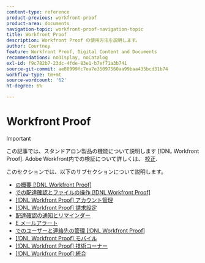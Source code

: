 ```yaml
---
content-type: reference
product-previous: workfront-proof
product-area: documents
navigation-topic: workfront-proof-navigation-topic
title: Workfront Proof
description: Workfront Proof の使用方法を説明します。
author: Courtney
feature: Workfront Proof, Digital Content and Documents
recommendations: noDisplay, noCatalog
exl-id: f9c782b7-23dc-4fde-83e1-b7ef71a3b741
source-git-commit: ae80999fc7ea7e35097560aa99baa435bcd31b74
workflow-type: tm+mt
source-wordcount: '62'
ht-degree: 6%

---
```


# Workfront Proof

>[!IMPORTANT]
>
>この記事では、スタンドアロン製品の機能について説明します [!DNL Workfront Proof]. Adobe Workfront内での検証について詳しくは、 [校正](../review-and-approve-work/proofing/proofing.md).

このセクションでは、以下のサブセクションについて説明します。

* [の概要 [!DNL Workfront Proof]](../workfront-proof/wp-getstarted/getting-started-with-workfront-proof.md)
* [での配達確認とファイルの操作 [!DNL Workfront Proof]](../workfront-proof/wp-work-proofsfiles/wp-work-proofs-files.md)
* [[!DNL Workfront Proof] アカウント管理](../workfront-proof/wp-acct-admin/wp-account-admin.md)
* [[!DNL Workfront Proof] 請求設定](../workfront-proof/wp-billingsettings/wp-billing-settings.md)
* [配達確認の通知とリマインダー](../workfront-proof/wp-emailsntfctns/wp-emails-and-notifications.md)
* [E メールアラート](../workfront-proof/wp-emailsntfctns/email-alerts/email-alerts.md)
* [でのユーザーと連絡先の管理 [!DNL Workfront Proof]](../workfront-proof/wp-mnguserscontacts/manage-user-contacts.md)
* [[!DNL Workfront Proof] モバイル](../workfront-proof/wp-mobile/wp-mobile.md)
* [[!DNL Workfront Proof] 技術コーナー](../workfront-proof/wp-tech-corner/tech-corner.md)
* [[!DNL Workfront Proof] 統合](../workfront-proof/wp-integrations/wp-integrations.md)
